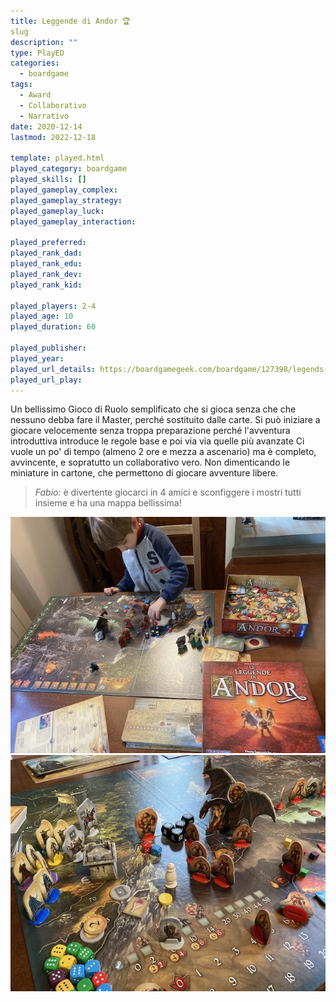 ```yaml
---
title: Leggende di Andor 🏆
slug
description: ""
type: PlayED
categories:
  - boardgame
tags:
  - Award
  - Collaborativo
  - Narrativo
date: 2020-12-14
lastmod: 2022-12-18

template: played.html
played_category: boardgame
played_skills: []
played_gameplay_complex:
played_gameplay_strategy:
played_gameplay_luck:
played_gameplay_interaction:

played_preferred:
played_rank_dad: 
played_rank_edu:
played_rank_dev:
played_rank_kid: 

played_players: 2-4
played_age: 10
played_duration: 60

played_publisher: 
played_year: 
played_url_details: https://boardgamegeek.com/boardgame/127398/legends-andor
played_url_play: 
---
```


Un bellissimo Gioco di Ruolo semplificato che si gioca senza che che nessuno debba fare il Master, perché sostituito dalle carte. Si può iniziare a giocare velocemente senza troppa preparazione perché l'avventura introduttiva introduce le regole base e poi via via quelle più avanzate
Ci vuole un po' di tempo (almeno 2 ore e mezza a ascenario) ma è completo, avvincente, e sopratutto un collaborativo vero. Non dimenticando le miniature in cartone, che permettono di giocare avventure libere.

> *Fabio:*
> è divertente giocarci in 4 amici e sconfiggere i mostri tutti insieme e ha una mappa bellissima!

![](img/andor.webp)
![](img/andor2.webp)


